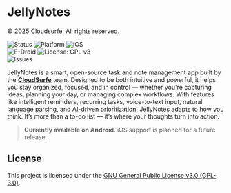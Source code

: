 # JellyNotes
© 2025 Cloudsurfe. All rights reserved.


![Status](https://img.shields.io/badge/status-under_development-orange)
![Platform](https://img.shields.io/badge/platform-Android-blue)
![iOS](https://img.shields.io/badge/iOS-coming_soon-lightgrey) <br> ![F-Droid](https://img.shields.io/badge/F--Droid-planned-lightgrey)
![License: GPL v3](https://img.shields.io/badge/license-GPL--3.0-blue) <br>
![Issues](https://img.shields.io/github/issues/CloudSurfe/JellyNotes)

JellyNotes is a smart, open-source task and note management app built by the [**CloudSurfe**](https://www.cloudsurfe.com) team. Designed to be both intuitive and powerful, it helps you stay organized, focused, and in control — whether you're capturing ideas, planning your day, or managing complex workflows. With features like intelligent reminders, recurring tasks, voice-to-text input, natural language parsing, and AI-driven prioritization, JellyNotes adapts to how you think. It’s more than a to-do list — it’s where your thoughts turn into action.

> **Currently available on Android**. iOS support is planned for a future release.

## License

This project is licensed under the [GNU General Public License v3.0 (GPL-3.0)](https://choosealicense.com/licenses/gpl-3.0/).  

